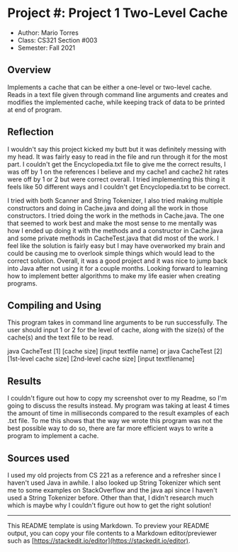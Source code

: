 # Project #: Project 1 Two-Level Cache

* Author: Mario Torres
* Class: CS321 Section #003
* Semester: Fall 2021

## Overview

Implements a cache that can be either a one-level or two-level cache.
Reads in a text file given through command line arguments and creates 
and modifies the implemented cache, while keeping track of data to be
printed at end of program.

## Reflection

I wouldn't say this project kicked my butt but it was definitely 
messing with my head. It was fairly easy to read in the file and
run through it for the most part. I couldn't get the Encyclopedia.txt
file to give me the correct results, I was off by 1 on the references
I believe and my cache1 and cache2 hit rates were off by 1 or 2 but
were correct overall. I tried implementing this thing it feels like
50 different ways and I couldn't get Encyclopedia.txt to be correct. 

I tried with both Scanner and String Tokenizer, I also tried making 
multiple constructors and doing in Cache.java and doing all the work
in those constructors. I tried doing the work in the methods in 
Cache.java. The one that seemed to work best and make the most sense
to me mentally was how I ended up doing it with the methods and a 
constructor in Cache.java and some private methods in CacheTest.java
that did most of the work. I feel like the solution is fairly easy 
but I may have overworked my brain and could be causing me to overlook
simple things which would lead to the correct solution. Overall, it
was a good project and it was nice to jump back into Java after not 
using it for a couple months. Looking forward to learning how to
implement better algorithms to make my life easier when creating
programs.

## Compiling and Using

This program takes in command line arguments to be run successfully.
The user should input 1 or 2 for the level of cache, along with the
size(s) of the cache(s) and the text file to be read. 

java CacheTest [1] [cache size] [input textfile name] or
java CacheTest [2] [1st-level cache size] [2nd-level cache size] 
[input textfilename]

## Results 

I couldn't figure out how to copy my screenshot over to my Readme,
so I'm going to discuss the results instead. My program was taking
at least 4 times the amount of time in milliseconds compared to 
the result examples of each .txt file. To me this shows that the 
way we wrote this program was not the best possible way to do so, 
there are far more efficient ways to write a program to implement
a cache. 

## Sources used

I used my old projects from CS 221 as a reference and a refresher
since I haven't used Java in awhile. I also looked up String 
Tokenizer which sent me to some examples on StackOverflow and 
the java api since I haven't used a String Tokenizer before. 
Other than that, I didn't research much which is maybe why I 
couldn't figure out how to get the right solution! 

----------
This README template is using Markdown. To preview your README output,
you can copy your file contents to a Markdown editor/previewer such
as [https://stackedit.io/editor](https://stackedit.io/editor).

